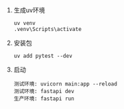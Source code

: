 1. 生成uv环境
    ```shell
    uv venv
   .venv\Scripts\activate
    ```

2. 安装包
    ```shell
    uv add pytest --dev
    ```

3. 启动
    ```shell
   测试环境: uvicorn main:app --reload
   测试环境: fastapi dev
   生产环境: fastapi run
   ```